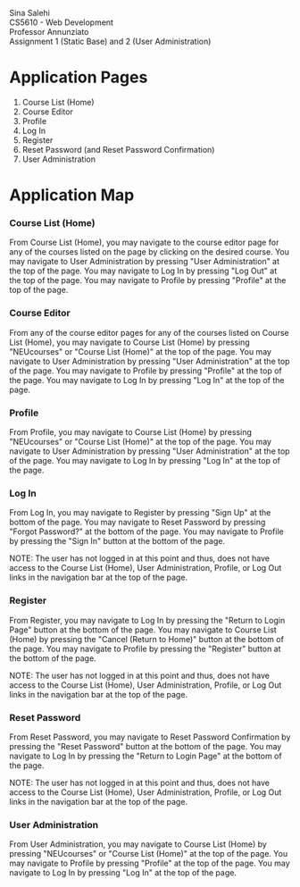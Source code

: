 Sina Salehi</br>
CS5610 - Web Development</br>
Professor Annunziato</br>
Assignment 1 (Static Base) and 2 (User Administration)

<h1>Application Pages</h1>

1. Course List (Home)
1. Course Editor
1. Profile
1. Log In
1. Register
1. Reset Password (and Reset Password Confirmation)
1. User Administration

<h1>Application Map</h1>

<h3>Course List (Home)</h3>

From Course List (Home), you may navigate to the course editor page for any of the courses listed on the page by clicking on the desired course.
You may navigate to User Administration by pressing "User Administration" at the top of the page.
You may navigate to Log In by pressing "Log Out" at the top of the page.
You may navigate to Profile by pressing "Profile" at the top of the page.

<h3>Course Editor</h3>

From any of the course editor pages for any of the courses listed on Course List (Home), you may navigate to Course List (Home) by pressing "NEUcourses" or "Course List (Home)" at the top of the page.
You may navigate to User Administration by pressing "User Administration" at the top of the page.
You may navigate to Profile by pressing "Profile" at the top of the page.
You may navigate to Log In by pressing "Log In" at the top of the page.

<h3>Profile</h3>

From Profile, you may navigate to Course List (Home) by pressing "NEUcourses" or "Course List (Home)" at the top of the page.
You may navigate to User Administration by pressing "User Administration" at the top of the page.
You may navigate to Log In by pressing "Log In" at the top of the page.

<h3>Log In</h3>

From Log In, you may navigate to Register by pressing "Sign Up" at the bottom of the page.
You may navigate to Reset Password by pressing "Forgot Password?" at the bottom of the page.
You may navigate to Profile by pressing the "Sign In" button at the bottom of the page.</br>

NOTE: The user has not logged in at this point and thus, does not have access to the Course List (Home), User Administration, Profile, or Log Out links in the navigation bar at the top of the page.

<h3>Register</h3>

From Register, you may navigate to Log In by pressing the "Return to Login Page" button at the bottom of the page.
You may navigate to Course List (Home) by pressing the "Cancel (Return to Home)" button at the bottom of the page.
You may navigate to Profile by pressing the "Register" button at the bottom of the page.

NOTE: The user has not logged in at this point and thus, does not have access to the Course List (Home), User Administration, Profile, or Log Out links in the navigation bar at the top of the page.

<h3>Reset Password</h3>

From Reset Password, you may navigate to Reset Password Confirmation by pressing the "Reset Password" button at the bottom of the page.
You may navigate to Log In by pressing the "Return to Login Page" at the bottom of the page.

NOTE: The user has not logged in at this point and thus, does not have access to the Course List (Home), User Administration, Profile, or Log Out links in the navigation bar at the top of the page.

<h3>User Administration</h3>

From User Administration, you may navigate to Course List (Home) by pressing "NEUcourses" or "Course List (Home)" at the top of the page.
You may navigate to Profile by pressing "Profile" at the top of the page.
You may navigate to Log In by pressing "Log In" at the top of the page.